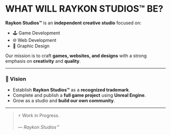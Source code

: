 # WHAT WILL RAYKON STUDIOS™ BE?

**Raykon Studios™** is an **independent creative studio** focused on:

- 🕹️ Game Development  
- 🌐 Web Development  
- 🎨 Graphic Design  

Our mission is to craft **games, websites, and designs** with a strong emphasis on **creativity** and **quality**.

---

### 🚀 Vision

- Establish **Raykon Studios™** as a **recognized trademark**.
- Complete and publish a **full game project** using **Unreal Engine**.
- Grow as a studio and **build our own community**.

---

> ⚡ Work in Progress.
>  
> — *Raykon Studios™*